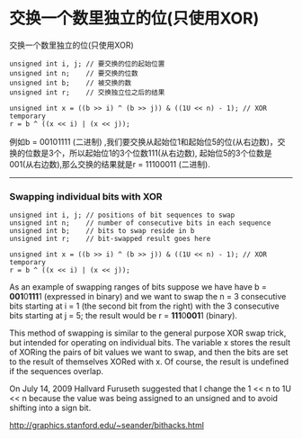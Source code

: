# 交换一个数里独立的位(只使用XOR) 

交换一个数里独立的位(只使用XOR) 
```
unsigned int i, j; // 要交换的位的起始位置
unsigned int n;    // 要交换的位数
unsigned int b;    // 被交换的数
unsigned int r;    // 交换独立位之后的结果
 
unsigned int x = ((b >> i) ^ (b >> j)) & ((1U << n) - 1); // XOR temporary
r = b ^ ((x << i) | (x << j));
```
例如b = 00101111 (二进制) ,我们要交换从起始位1和起始位5的位(从右边数)，交换的位数是3个，所以起始位1的3个位数111(从右边数), 起始位5的3个位数是001(从右边数),那么交换的结果就是r = 11100011 (二进制). 

***

### Swapping individual bits with XOR



```
unsigned int i, j; // positions of bit sequences to swap
unsigned int n;    // number of consecutive bits in each sequence
unsigned int b;    // bits to swap reside in b
unsigned int r;    // bit-swapped result goes here

unsigned int x = ((b >> i) ^ (b >> j)) & ((1U << n) - 1); // XOR temporary
r = b ^ ((x << i) | (x << j));
```

As an example of swapping ranges of bits suppose we have have b = **001**0**111**1  (expressed in binary) and we want to swap the n = 3 consecutive bits starting at i = 1 (the second bit from the right) with the 3 consecutive bits starting at j = 5; the result would be r =  **111**0**001**1 (binary).

This method of swapping is similar to the general purpose XOR swap trick, but intended for operating on individual bits.  The variable x  stores the result of XORing the pairs of bit values we want to swap,  and then the bits are set to the result of themselves XORed with x.   Of course, the result is undefined if the sequences overlap.

On July 14, 2009 Hallvard Furuseth suggested that I change the  1 << n to 1U << n because the value was being assigned to an unsigned and to avoid shifting into a sign bit. 


http://graphics.stanford.edu/~seander/bithacks.html